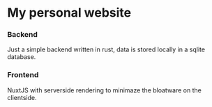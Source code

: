 # My personal website


### Backend
Just a simple backend written in rust, data is stored locally in a sqlite database.

### Frontend
NuxtJS with serverside rendering to  minimaze the bloatware on the clientside.


